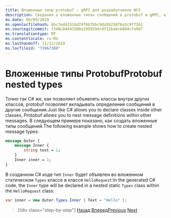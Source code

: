 ```yaml
---
title: Вложенные типы protobuf — gRPC для разработчиков WCF
description: Сведения о вложенных типах сообщений в protobuf и gRPC, а также о способах их создания в C#.
ms.date: 09/09/2019
ms.openlocfilehash: bbc7ed41516d29f867bbc9da5b258f6a3c9ff261
ms.sourcegitcommit: f348c84443380a1959294cdf12babcb804cfa987
ms.translationtype: MT
ms.contentlocale: ru-RU
ms.lasthandoff: 11/12/2019
ms.locfileid: "73967388"
---
```

# <a name="protobuf-nested-types"></a><span data-ttu-id="8670b-103">Вложенные типы Protobuf</span><span class="sxs-lookup"><span data-stu-id="8670b-103">Protobuf nested types</span></span>

<span data-ttu-id="8670b-104">Точно так C# же, как позволяет объявлять классы внутри других классов, protobuf позволяет вкладывать определения сообщений в другие сообщения.</span><span class="sxs-lookup"><span data-stu-id="8670b-104">Just like C# allows you to declare classes inside other classes, Protobuf allows you to nest message definitions within other messages.</span></span> <span data-ttu-id="8670b-105">В следующем примере показано, как создать вложенные типы сообщений.</span><span class="sxs-lookup"><span data-stu-id="8670b-105">The following example shows how to create nested message types:</span></span>

```protobuf
message Outer {
    message Inner {
        string text = 1;
    }
    Inner inner = 1;
}
```

<span data-ttu-id="8670b-106">В созданном C# коде тип `Inner` будет объявлен во вложенном статическом `Types` классе в классе `HelloRequest`:</span><span class="sxs-lookup"><span data-stu-id="8670b-106">In the generated C# code, the `Inner` type will be declared in a nested static `Types` class within the `HelloRequest` class:</span></span>

```csharp
var inner = new Outer.Types.Inner { Text = "Hello" };
```

>[!div class="step-by-step"]
><span data-ttu-id="8670b-107">[Назад](protobuf-data-types.md)
>[Вперед](protobuf-repeated.md)</span><span class="sxs-lookup"><span data-stu-id="8670b-107">[Previous](protobuf-data-types.md)
[Next](protobuf-repeated.md)</span></span>
